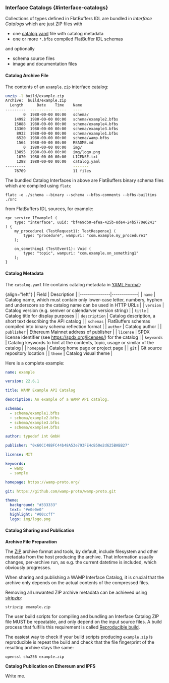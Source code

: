 ### Interface Catalogs {#interface-catalogs}

Collections of types defined in FlatBuffers IDL are bundled in *Interface Catalogs* which are just ZIP files with

* one [catalog.yaml](catalog.yaml) file with catalog metadata
* one or more `*.bfbs` compiled FlatBuffer IDL schemas

and optionally

* schema source files
* image and documentation files

#### Catalog Archive File

The contents of an `example.zip` interface catalog:

```sh
unzip -l build/example.zip
Archive:  build/example.zip
  Length      Date    Time    Name
---------  ---------- -----   ----
        0  1980-00-00 00:00   schema/
    14992  1980-00-00 00:00   schema/example2.bfbs
    15088  1980-00-00 00:00   schema/example4.bfbs
    13360  1980-00-00 00:00   schema/example3.bfbs
     8932  1980-00-00 00:00   schema/example1.bfbs
     6520  1980-00-00 00:00   schema/wamp.bfbs
     1564  1980-00-00 00:00   README.md
        0  1980-00-00 00:00   img/
    13895  1980-00-00 00:00   img/logo.png
     1070  1980-00-00 00:00   LICENSE.txt
     1288  1980-00-00 00:00   catalog.yaml
---------                     -------
    76709                     11 files
```

The bundled Catalog Interfaces in above are FlatBuffers binary schema files which are compiled using `flatc`

```
flatc -o ./schema --binary --schema --bfbs-comments --bfbs-builtins ./src
```

from FlatBuffers IDL sources, for example:

```flatbuffers
rpc_service IExample1 (
    type: "interface", uuid: "bf469db0-efea-425b-8de4-24b5770e6241"
) {
    my_procedure1 (TestRequest1): TestResponse1 (
        type: "procedure", wampuri: "com.example.my_procedure1"
    );

    on_something1 (TestEvent1): Void (
        type: "topic", wampuri: "com.example.on_something1"
    );
}
```

#### Catalog Metadata

The `catalog.yaml` file contains catalog metadata in [YAML Format](https://yaml.org/):

{align="left"}
| Field         | Description |
|---------------|-------------|
| `name`        | Catalog name, which must contain only lower-case letter, numbers, hyphen and underscore so the catalog name can be used in HTTP URLs |
| `version`     | Catalog version (e.g. semver or calendarver version string) |
| `title`       | Catalog title for display purposes |
| `description` | Catalog description, a short text describing the API catalog |
| `schemas`     | FlatBuffers schemas compiled into binary schema reflection format |
| `author`      | Catalog author |
| `publisher`   | Ethereum Mainnet address of publisher |
| `license`     | SPDX license identifier (see https://spdx.org/licenses/) for the catalog |
| `keywords`    | Catalog keywords to hint at the contents, topic, usage or similar of the catalog |
| `homepage`    | Catalog home page or project page |
| `git`         | Git source repository location |
| `theme`       | Catalog visual theme |

Here is a complete example:

```yaml
name: example

version: 22.6.1

title: WAMP Example API Catalog

description: An example of a WAMP API catalog.

schemas:
  - schema/example1.bfbs
  - schema/example2.bfbs
  - schema/example3.bfbs
  - schema/example4.bfbs

author: typedef int GmbH

publisher: "0x60CC48BFC44b48A53e793FE4cB50e2d625BABB27"

license: MIT

keywords:
  - wamp
  - sample

homepage: https://wamp-proto.org/

git: https://github.com/wamp-proto/wamp-proto.git

theme:
  background: "#333333"
  text: "#e0e0e0"
  highlight: "#00ccff"
  logo: img/logo.png
```

#### Catalog Sharing and Publication

**Archive File Preparation**

The [ZIP](https://linux.die.net/man/1/zip) archive format and tools, by default, include filesystem and other metadata from the host producing the archive. That information usually changes, per-archive run, as e.g. the current datetime is included,
which obviously progresses.

When sharing and publishing a WAMP Interface Catalog, it is crucial that the archive only depends on the actual contents of the compressed files.

Removing all unwanted ZIP archive metadata can be achieved using [stripzip](https://github.com/KittyHawkCorp/stripzip):

```
stripzip example.zip
```

The user build scripts for compiling and bundling an Interface Catalog ZIP file MUST be repeatable, and only depend on the input source files. A build process that fulfills this requirement is called [Reproducible build](https://en.wikipedia.org/wiki/Reproducible_builds).

The easiest way to check if your build scripts producing `example.zip` is reproducible is repeat the build and check that the file fingerprint of the resulting archive stays the same:

```
openssl sha256 example.zip
```

**Catalog Publication on Ethereum and IPFS**

Write me.
